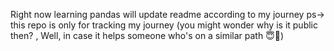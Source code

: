 Right now learning pandas will update readme according to my journey
ps-> this repo is only for tracking my journey (you might wonder why is it public then? , Well, in case it helps someone who's on a similar path 😇🤭)
